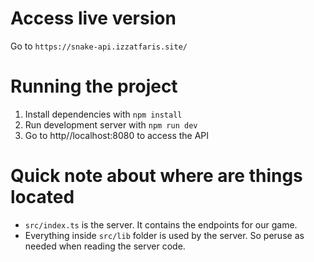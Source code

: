 # Access live version
Go to `https://snake-api.izzatfaris.site/`

# Running the project

1. Install dependencies with `npm install`
2. Run development server with `npm run dev`
3. Go to http//localhost:8080 to access the API

# Quick note about where are things located

- `src/index.ts` is the server. It contains the endpoints for our game.
- Everything inside `src/lib` folder is used by the server. So peruse as needed when reading the server code.
